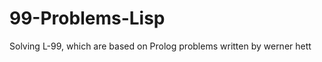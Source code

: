 99-Problems-Lisp
================

Solving L-99, which are based on Prolog problems written by werner hett
